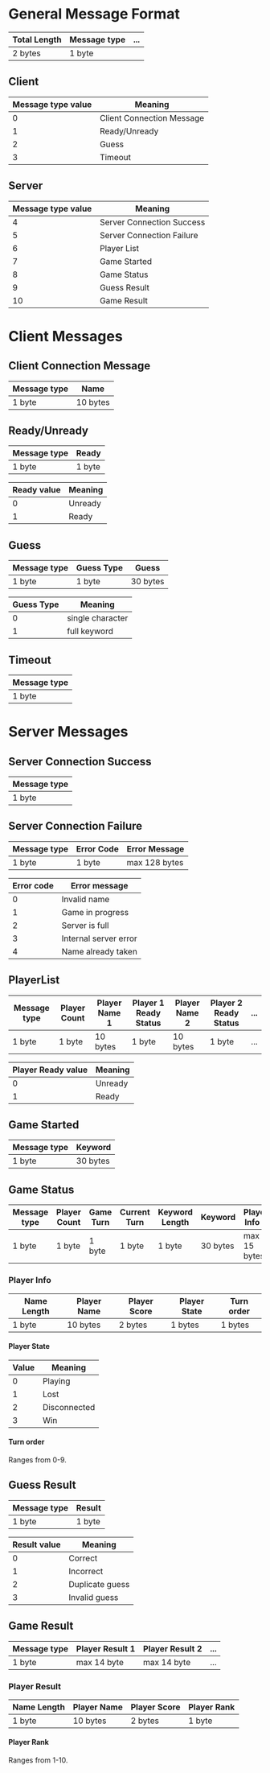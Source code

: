 # General Message Format

| Total Length | Message type | ... |
| ------------ | ------------ | --- |
| 2 bytes      | 1 byte       |     |

## Client

| Message type value | Meaning                   |
| ------------------ | ------------------------- |
| 0                  | Client Connection Message |
| 1                  | Ready/Unready             |
| 2                  | Guess                     |
| 3                  | Timeout                   |

## Server

| Message type value | Meaning                   |
| ------------------ | ------------------------- |
| 4                  | Server Connection Success |
| 5                  | Server Connection Failure |
| 6                  | Player List               |
| 7                  | Game Started              |
| 8                  | Game Status               |
| 9                  | Guess Result              |
| 10                 | Game Result               |

# Client Messages

## Client Connection Message

| Message type | Name     |
| ------------ | -------- |
| 1 byte       | 10 bytes |

## Ready/Unready

| Message type | Ready  |
| ------------ | ------ |
| 1 byte       | 1 byte |

| Ready value | Meaning |
| ----------- | ------- |
| 0           | Unready |
| 1           | Ready   |

## Guess

| Message type | Guess Type | Guess    |
| ------------ | ---------- | -------- |
| 1 byte       | 1 byte     | 30 bytes |

| Guess Type | Meaning          |
| ---------- | ---------------- |
| 0          | single character |
| 1          | full keyword     |

## Timeout

| Message type |
| ------------ |
| 1 byte       |

# Server Messages

## Server Connection Success

| Message type |
| ------------ |
| 1 byte       |

## Server Connection Failure

| Message type | Error Code | Error Message |
| ------------ | ---------- | ------------- |
| 1 byte       | 1 byte     | max 128 bytes |

| Error code | Error message         |
| ---------- | --------------------- |
| 0          | Invalid name          |
| 1          | Game in progress      |
| 2          | Server is full        |
| 3          | Internal server error |
| 4          | Name already taken    |

## PlayerList

| Message type | Player Count | Player Name 1 | Player 1 Ready Status | Player Name 2 | Player 2 Ready Status | ... |
| ------------ | ------------ | ------------- | --------------------- | ------------- | --------------------- | --- |
| 1 byte       | 1 byte       | 10 bytes      | 1 byte                | 10 bytes      | 1 byte                | ... |

| Player Ready value | Meaning |
| ------------------ | ------- |
| 0                  | Unready |
| 1                  | Ready   |

## Game Started

| Message type | Keyword  |
| ------------ | -------- |
| 1 byte       | 30 bytes |

## Game Status

| Message type | Player Count | Game Turn | Current Turn | Keyword Length | Keyword  | Player Info 1 | Player Info 2 | ... |
| ------------ | ------------ | --------- | ------------ | -------------- | -------- | ------------- | ------------- | --- |
| 1 byte       | 1 byte       | 1 byte    | 1 byte       | 1 byte         | 30 bytes | max 15 bytes  | max 15 bytes  | ... |

### Player Info

| Name Length | Player Name | Player Score | Player State | Turn order |
| ----------- | ----------- | ------------ | ------------ | ---------- |
| 1 byte      | 10 bytes    | 2 bytes      | 1 bytes      | 1 bytes    |

#### Player State

| Value | Meaning      |
| ----- | ------------ |
| 0     | Playing      |
| 1     | Lost         |
| 2     | Disconnected |
| 3     | Win          |

#### Turn order

Ranges from 0-9.

## Guess Result

| Message type | Result |
| ------------ | ------ |
| 1 byte       | 1 byte |

| Result value | Meaning         |
| ------------ | --------------- |
| 0            | Correct         |
| 1            | Incorrect       |
| 2            | Duplicate guess |
| 3            | Invalid guess   |

## Game Result

| Message type | Player Result 1 | Player Result 2 | ... |
| ------------ | --------------- | --------------- | --- |
| 1 byte       | max 14 byte     | max 14 byte     | ... |

### Player Result

| Name Length | Player Name | Player Score | Player Rank |
| ----------- | ----------- | ------------ | ----------- |
| 1 byte      | 10 bytes    | 2 bytes      | 1 byte      |

#### Player Rank

Ranges from 1-10.
